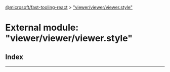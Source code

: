 [@microsoft/fast-tooling-react](../README.md) > ["viewer/viewer/viewer.style"](../modules/_viewer_viewer_viewer_style_.md)

# External module: "viewer/viewer/viewer.style"

## Index

---

